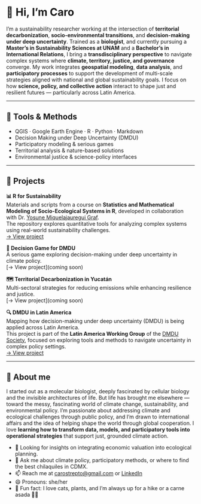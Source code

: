 # 🌿 Hi, I’m Caro 

I’m a sustainability researcher working at the intersection of **territorial decarbonization**, **socio-environmental transitions**, and **decision-making under deep uncertainty**.
Trained as a **biologist**, and currently pursuing a **Master’s in Sustainability Sciences at UNAM** and a **Bachelor’s in International Relations**, I bring a **transdisciplinary perspective** to navigate complex systems where **climate, territory, justice, and governance** converge.
My work integrates **geospatial modeling**, **data analysis**, and **participatory processes** to support the development of multi-scale strategies aligned with national and global sustainability goals. I focus on how **science, policy, and collective action** interact to shape just and resilient futures — particularly across Latin America.

---
## 🔧 Tools & Methods

- QGIS · Google Earth Engine · R · Python · Markdown 
- Decision Making under Deep Uncertainty (DMDU)
- Participatory modeling & serious games
- Territorial analysis & nature-based solutions
- Environmental justice & science-policy interfaces
---
## 📂 Projects
**📊 R for Sustainability**  
  Materials and scripts from a course on **Statistics and Mathematical Modeling of Socio-Ecological Systems in R**, developed in collaboration with Dr. [Yosune Miquelajauregui Graf](https://github.com/yosunemiquela).  
  The repository explores quantitative tools for analyzing complex systems using real-world sustainability challenges.  
   [→ View project](https://github.com/Caro-rawr/R_sostenibilidad)
  
 **🧩 Decision Game for DMDU**  
  A serious game exploring decision-making under deep uncertainty in climate policy.  
  [→ View project](coming soon)
  
**🗺️ Territorial Decarbonization in Yucatán**  
  Multi-sectoral strategies for reducing emissions while enhancing resilience and justice.  
  [→ View project](coming soon)
  
**🔍 DMDU in Latin America**  
  Mapping how decision-making under deep uncertainty (DMDU) is being applied across Latin America.  
  This project is part of the **Latin America Working Group** of the [DMDU Society](https://www.deepuncertainty.org/dmdu-member-groups/), focused on exploring tools and methods to navigate uncertainty in complex policy settings.  
  [→ View project](https://github.com/Caro-rawr/DMDU_LatinAmerica)
  
---
## 🧬 About me

I started out as a molecular biologist, deeply fascinated by cellular biology and the invisible architectures of life. But life has brought me elsewhere — toward the messy, fascinating world of climate change, sustainability, and environmental policy.
I’m passionate about addressing climate and ecological challenges through public policy, and I’m drawn to international affairs and the idea of helping shape the world through global cooperation.
I love **learning how to transform data, models, and participatory tools into operational strategies** that support just, grounded climate action.

- 🤔 Looking for insights on integrating economic valuation into ecological planning.
- 💬 Ask me about climate policy, participatory methods, or where to find the best chilaquiles in CDMX.
- 📫 Reach me at [carostrepto@gmail.com](mailto:carostrepto@gmail.com) or [LinkedIn](https://www.linkedin.com/in/carostrepto/)
- 😄 Pronouns: she/her
- 🐾 Fun fact: I love cats, plants, and I’m always up for a hike or a carne asada 🌿🔥

